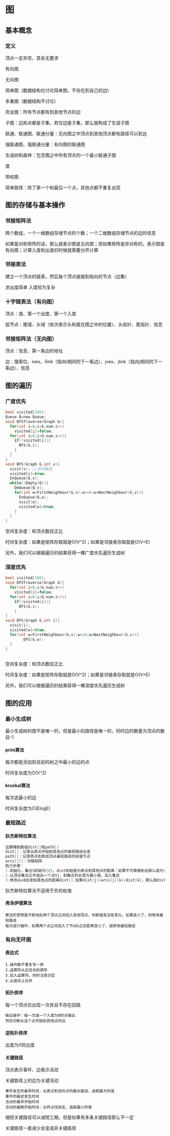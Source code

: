 # 图

## 基本概念

### 定义

顶点一定非空，其余无要求

有向图

无向图

简单图（数据结构仅讨论简单图，不存在到自己的边）

多重图（数据结构不讨论）

完全图：所有节点都有到其他节点的边

子图：边和点都是子集，若仅边是子集，那么就构成了生成子图

联通、联通图、联通分量：无向图之中顶点到其他顶点都有路径可以到达

强联通图、强联通分量：有向图的联通图

生成树和森林：包含图之中所有顶点的一个最小联通子图

度

带权图

简单路径：除了第一个和最后一个点，其他点都不重复出现

## 图的存储与基本操作

### 邻接矩阵法

两个数组，一个一维数组存储节点的个数；一个二维数组存储节点的边的信息

如果是对称矩阵的话，那么就表示图是无向图；但如果矩阵是非对称的，表示图是有向图；计算入度和出度的时候就需要分开计算

### 邻接表法

建立一个顶点的链表，然后每个顶点链接到指向的节点（边集）

求出度简单 入度较为复杂

### 十字链表法（有向图）

顶点：值、第一个出度、第一个入度

弧节点：尾域、头域（依次表示头和尾在图之中的位置）、头指针、尾指针、信息

### 邻接矩阵法（无向图）

顶点：信息、第一条边的地址

边：搜索位、ivex、ilink（指向i相同的下一条边）、jvex、jlink（指向j相同的下一条边）、信息

## 图的遍历

### 广度优先

```c
bool visited[100];
Queue Q=new Queue;
void BFSTraverse(Graph G){
  for(int i=0;i<G.num;i++)
    visited[i]=false;
  for(int i=0;i<G.num;i++){
    if(!visited[i]){
      BFS(G,i);
    }
  }
}
void BFS(Graph G,int v){
  visit(v);	//访问输出
  visited[v]=true;
  EnQueue[Q,v];
  while(!Empty(Q)){
    DeQueue(Q,v);
    for(int w=FirstNeighbour(G,v);w>=0;w=NextNeighbour(G,v)){
      EnQueue(Q,w);
      visit(w);
      visited[w]=true;
    }
  }
}
```

空间复杂度：和顶点数目正比

时间复杂度：如果是矩阵存取就是O(V^2)；如果是邻接表存取就是O(V+E)

另外，我们可以根据遍历的结果获得一棵广度优先遍历生成树

### 深度优先

```c
bool visited[100];
void DFSTraverse(Graph G){
  for(int i=0;i<G.num;i++)
    visited[i]=false;
  for(int i=0;i<G.num;i++){
    if(!visited[i]){
      DFS(G,i);
    }
}
void DFS(Graph G,int i){
  visit(i);
  visited[w]=true;
  for(int w=FirstNeighbour(G,v);w>=0;w=NextNeighbour(G,v)){
    	DFS(G,w);
  }
}
  
```

空间复杂度：和顶点数目正比

时间复杂度：如果是矩阵存取就是O(V^2)；如果是邻接表存取就是O(V+E)

另外，我们可以根据遍历的结果获得一棵深度优先遍历生成树

## 图的应用

### 最小生成树

最小生成树的图不是唯一的，但是最小的路径是唯一的，同时边的数量为顶点的数目-1

#### prim算法

每次都是添加到目前的树之中最小的边的点

时间复杂度为O(V^2)

#### kruskal算法

每次选最小的边

时间复杂度为O(ElogE)

### 最短路近

#### 狄杰斯特拉算法

```c
设置辅助数组dist[]和path[]
dist[]：记录从原点开始到其他点的最短路径长度
path[]：记录原点到其他顶点最短路径的前驱节点
arcs[][]：邻接矩阵
执行步骤：
1.初始化，集合S初始为{0}，dist初始值为原点到其他点的距离：如果不可直接到达那么就为无穷大
2.从顶点集合之中选出一个点Vj，到集合的长度为最小值，加入集合
3.修改从v0出发到其他点的距离dist[],如果dist[j]+arcs[j][k]<dist[k]，那么就dist[k]=dist[j]+arcs[j][k]
```

狄杰斯特拉算法不适用于负的权值

#### 弗洛伊德算法

```
算法的思想是不断地在两个顶点之间加入其他顶点，判断值有没有变化。如果变小了，则修改最短路径
每次进行循环，如果两个点之间加入了节点k之后距离变小了，就修改最短路径
```

### 有向无环图

#### 表达式

```
1.操作数不重复写一排
2.运算符从左往右标顺序
3.加入运算符，同时注意分层
4.从底向上合并
```



#### 拓扑排序

每一个顶点仅出现一次并且不存在回路

```
输出操作：每一次选一个入度为0的点输出
然后切断从这个点开始到其他点的边
```

#### 逆拓扑排序

出度为0则出度

#### 关键路径

顶点表示事件、边表示活动

关键路径上的边为关键活动

```
事件发生的最早时间：从原点到目的点的最长路径，选取最大的值
事件的最迟发生时间
活动的最早开始时间
活动的最晚开始时间：从终点往前走，选取最小的值
```

缩短关键路径可以减短工期，但是如果有多条关键路径那么不一定

关键路径一直减少会变成非关键路径